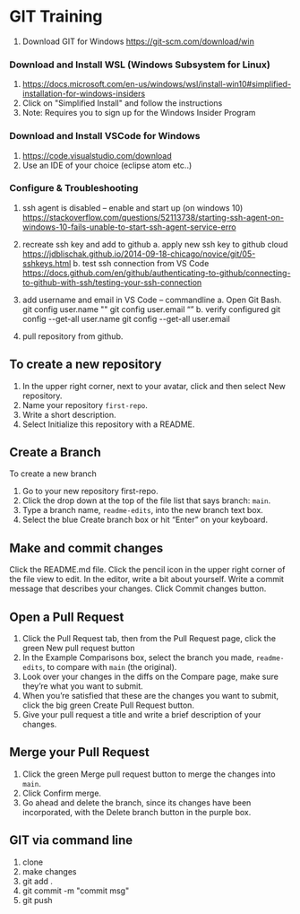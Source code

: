 # GIT Training
1. Download GIT for Windows https://git-scm.com/download/win

### Download and Install WSL (Windows Subsystem for Linux)
1. https://docs.microsoft.com/en-us/windows/wsl/install-win10#simplified-installation-for-windows-insiders
2. Click on "Simplified Install" and follow the instructions
3. Note: Requires you to sign up for the Windows Insider Program

### Download and Install VSCode for Windows
1. https://code.visualstudio.com/download
2. Use an IDE of your choice (eclipse atom etc..)

### Configure & Troubleshooting
1. ssh agent is disabled – enable and start up (on windows 10)
               https://stackoverflow.com/questions/52113738/starting-ssh-agent-on-windows-10-fails-unable-to-start-ssh-agent-service-erro
 
2. recreate ssh key and add to github
               a. apply new ssh key to github cloud
                              https://jdblischak.github.io/2014-09-18-chicago/novice/git/05-sshkeys.html
               b. test ssh connection from VS Code
                              https://docs.github.com/en/github/authenticating-to-github/connecting-to-github-with-ssh/testing-your-ssh-connection
 
3. add username and email in VS Code – commandline
               a. Open Git Bash.
                              git config user.name "<username>"
                              git config user.email “<email address>”
               b. verify configured
                              git config --get-all user.name
                              git config --get-all user.email
 
4. pull repository from github.

## To create a new repository

1. In the upper right corner, next to your avatar, click  and then select New repository.
2. Name your repository `first-repo`.
3. Write a short description.
4. Select Initialize this repository with a README.

## Create a Branch

To create a new branch
1. Go to your new repository first-repo.
2. Click the drop down at the top of the file list that says branch: `main`.
3. Type a branch name, `readme-edits`, into the new branch text box.
4. Select the blue Create branch box or hit “Enter” on your keyboard.

## Make and commit changes

Click the README.md file.
Click the  pencil icon in the upper right corner of the file view to edit.
In the editor, write a bit about yourself.
Write a commit message that describes your changes.
Click Commit changes button.

## Open a Pull Request

1. Click the  Pull Request tab, then from the Pull Request page, click the green New pull request button
2. In the Example Comparisons box, select the branch you made, `readme-edits`, to compare with `main` (the original).
3. Look over your changes in the diffs on the Compare page, make sure they’re what you want to submit.
4. When you’re satisfied that these are the changes you want to submit, click the big green Create Pull Request button.
5. Give your pull request a title and write a brief description of your changes.

## Merge your Pull Request

1. Click the green Merge pull request button to merge the changes into `main`.
2. Click Confirm merge.
4. Go ahead and delete the branch, since its changes have been incorporated, with the Delete branch button in the purple box.

## GIT via command line
1. clone
2. make changes
3. git add .
4. git commit -m "commit msg"
5. git push

